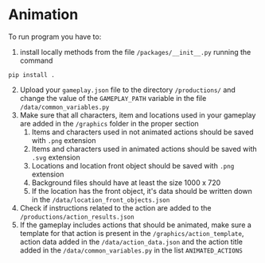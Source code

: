 # Animation

To run program you have to:
1. install locally methods from the file `/packages/__init__.py` running the command
```commandline
pip install .
```
2. Upload your `gameplay.json` file to the directory `/productions/` and change the value of the `GAMEPLAY_PATH` variable in the file `/data/common_variables.py`
3. Make sure that all characters, item and locations used in your gameplay are added in the `/graphics` folder in the proper section
   1. Items and characters used in not animated actions should be saved with `.png` extension
   2. Items and characters used in animated actions should be saved with `.svg` extension
   3. Locations and location front object should be saved with `.png` extension
   4. Background files should have at least the size 1000 x 720
   5. If the location has the front object, it's data should be written down in the `/data/location_front_objects.json`
4. Check if instructions related to the action are added to the `/productions/action_results.json`
5. If the gameplay includes actions that should be animated, make sure a template for that action is present in the `/graphics/action_template`, action data added in the `/data/action_data.json` and the action title added in the `/data/common_variables.py` in the list `ANIMATED_ACTIONS`